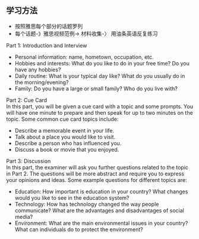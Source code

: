 ## 学习方法

- 按照雅思每个部分的话题罗列
- 每个话题-》雅思视频范例-> 材料收集-〉 用油条英语反复练习


Part 1: Introduction and Interview

- Personal information: name, hometown, occupation, etc.
- Hobbies and interests: What do you like to do in your free time? Do you have any hobbies?
- Daily routine: What is your typical day like? What do you usually do in the morning/evening?
- Family: Do you have a large or small family? Who do you live with?

Part 2: Cue Card  
In this part, you will be given a cue card with a topic and some prompts. You will have one minute to prepare and then speak for up to two minutes on the topic. Some common cue card topics include:

- Describe a memorable event in your life.
- Talk about a place you would like to visit.
- Describe a person who has influenced you.
- Discuss a book or movie that you enjoyed.

Part 3: Discussion  
In this part, the examiner will ask you further questions related to the topic in Part 2. The questions will be more abstract and require you to express your opinions and ideas. Some example questions for different topics are:

- Education: How important is education in your country? What changes would you like to see in the education system?
- Technology: How has technology changed the way people communicate? What are the advantages and disadvantages of social media?
- Environment: What are the main environmental issues in your country? What can individuals do to protect the environment?